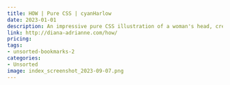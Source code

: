 ```yaml
---
title: HOW | Pure CSS | cyanHarlow
date: 2023-01-01
description: An impressive pure CSS illustration of a woman's head, created by Diana Adrianne.
link: http://diana-adrianne.com/how/
pricing: 
tags: 
- unsorted-bookmarks-2 
categories: 
- Unsorted 
image: index_screenshot_2023-09-07.png
---
```

